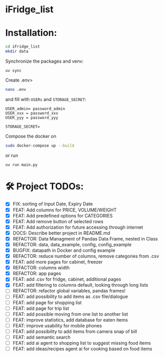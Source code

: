 # iFridge_list

# Installation:
```bash
cd iFridge_list
mkdir data
```

Synchronize the packages and venv:
```
uv sync
```

Create .env>
```bash
nano .env
```
and fill with `USERs` and `STORAGE_SECRET`:

```
USER_admin= password_admin
USER_xxx = password_xxx 
USER_yyy = password_yyy

STORAGE_SECRET= 
````

Compose the docker on

```bash
sudo docker-compose up --build
```

or run 
```python
uv run main.py
```

# 🛠 Project TODOs:
- [x] FIX: sorting of Input Date, Expiry Date
- [x] FEAT: Add columns for PRICE, VOLUME/WEIGHT
- [x] FEAT: Add predefined options for CATEGORIES
- [x] FEAT: Add remove button of selected rows
- [x] FEAT: Add authorization for future accessing through internet
- [x] DOCS: Describe better project in README.md
- [x] REFACTOR: Data Managment of Pandas Data Frame, nested in Class
- [x] REFACTOR: data, data_example, config, config_example
- [x] BUGFIX: datapath in Docker and config example
- [x] REFACTOR: reduce number of columns, remove categories from .csv
- [x] FEAT: add more pages for cabinet, freezer
- [x] REFACTOR: columns width
- [x] REFACTOR: app pages
- [x] FEAT: add .csv for fridge, cabinet, additional pages
- [x] FEAT: add filtering to columns default, looking through long lists
- [ ] REFACTOR: refactor global variables, pandas frames!
- [ ] FEAT: add possibility to add items as .csv file/dialogue
- [ ] FEAT: add page for shopping list
- [ ] FEAT: add page for trip list
- [ ] FEAT: add possible moving from one list to another list
- [ ] FEAT: improve statistics, add database for eaten items
- [ ] FEAT: improve usability for mobile phones
- [ ] FEAT: add possibility to add items from camera snap of bill
- [ ] FEAT: add semantic search
- [ ] FEAT: add ai agent to shopping list to suggest missing food items
- [ ] FEAT: add ideas/recipes agent ai for cooking based on food items